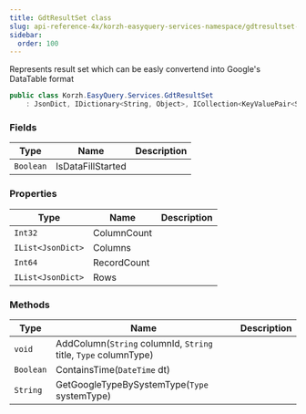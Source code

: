 ```yaml
---
title: GdtResultSet class
slug: api-reference-4x/korzh-easyquery-services-namespace/gdtresultset-class
sidebar:
  order: 100
---
```


Represents result set which can be easly convertend into Google's DataTable format
```csharp
public class Korzh.EasyQuery.Services.GdtResultSet
    : JsonDict, IDictionary<String, Object>, ICollection<KeyValuePair<String, Object>>, IEnumerable<KeyValuePair<String, Object>>, IEnumerable, IDictionary, ICollection, IReadOnlyDictionary<String, Object>, IReadOnlyCollection<KeyValuePair<String, Object>>, ISerializable, IDeserializationCallback, IEqResultSet

```

### Fields

| Type | Name | Description | 
| --- | --- | --- | 
| `Boolean` | IsDataFillStarted |  | 


### Properties

| Type | Name | Description | 
| --- | --- | --- | 
| `Int32` | ColumnCount |  | 
| `IList<JsonDict>` | Columns |  | 
| `Int64` | RecordCount |  | 
| `IList<JsonDict>` | Rows |  | 


### Methods

| Type | Name | Description | 
| --- | --- | --- | 
| `void` | AddColumn(`String` columnId, `String` title, `Type` columnType) |  | 
| `Boolean` | ContainsTime(`DateTime` dt) |  | 
| `String` | GetGoogleTypeBySystemType(`Type` systemType) |  |
